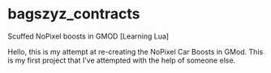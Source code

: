 # bagszyz_contracts
Scuffed NoPixel boosts in GMOD [Learning Lua]

Hello, this is my attempt at re-creating the NoPixel Car Boosts in GMod. This is my first project that I've attempted with the help of someone else.
